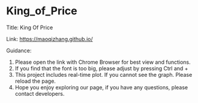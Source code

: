 # King_of_Price
Title: King Of Price

Link: https://maoqizhang.github.io/ 

Guidance:

1.	Please open the link with Chrome Browser for best view and functions.
2.	If you find that the font is too big, please adjust by pressing Ctrl and +
3.	This project includes real-time plot. If you cannot see the graph. Please reload the page. 
4.	Hope you enjoy exploring our page, if you have any questions, please contact developers. 
